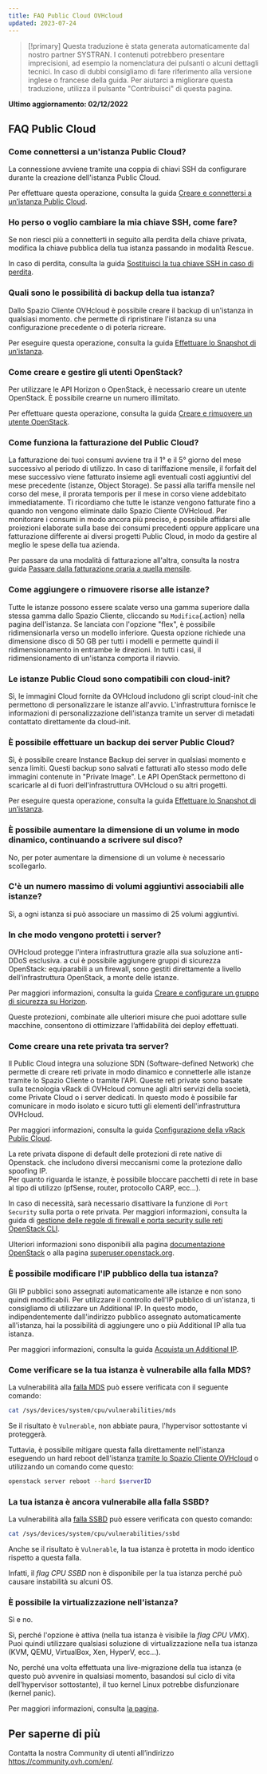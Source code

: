 ```yaml
---
title: FAQ Public Cloud OVHcloud
updated: 2023-07-24
---
```


> [!primary]
> Questa traduzione è stata generata automaticamente dal nostro partner SYSTRAN. I contenuti potrebbero presentare imprecisioni, ad esempio la nomenclatura dei pulsanti o alcuni dettagli tecnici. In caso di dubbi consigliamo di fare riferimento alla versione inglese o francese della guida. Per aiutarci a migliorare questa traduzione, utilizza il pulsante "Contribuisci" di questa pagina.
>

**Ultimo aggiornamento: 02/12/2022**

## FAQ Public Cloud

### Come connettersi a un'istanza Public Cloud?

La connessione avviene tramite una coppia di chiavi SSH da configurare durante la creazione dell'istanza Public Cloud.

Per effettuare questa operazione, consulta la guida [Creare e connettersi a un’istanza Public Cloud](/pages/platform/public-cloud/public-cloud-first-steps).

### Ho perso o voglio cambiare la mia chiave SSH, come fare?

Se non riesci più a connetterti in seguito alla perdita della chiave privata, modifica la chiave pubblica della tua istanza passando in modalità Rescue.

In caso di perdita, consulta la guida [Sostituisci la tua chiave SSH in caso di perdita](/pages/platform/public-cloud/replacing_lost_ssh_key).

### Quali sono le possibilità di backup della tua istanza?

Dallo Spazio Cliente OVHcloud è possibile creare il backup di un'istanza in qualsiasi momento. che permette di ripristinare l'istanza su una configurazione precedente o di poterla ricreare.

Per eseguire questa operazione, consulta la guida [Effettuare lo Snapshot di un’istanza](/pages/platform/public-cloud/save_an_instance).

### Come creare e gestire gli utenti OpenStack?  

Per utilizzare le API Horizon o OpenStack, è necessario creare un utente OpenStack. È possibile crearne un numero illimitato.

Per effettuare questa operazione, consulta la guida [Creare e rimuovere un utente OpenStack](/pages/platform/public-cloud/create_and_delete_a_user).

### Come funziona la fatturazione del Public Cloud?

La fatturazione dei tuoi consumi avviene tra il 1° e il 5° giorno del mese successivo al periodo di utilizzo. In caso di tariffazione mensile, il forfait del mese successivo viene fatturato insieme agli eventuali costi aggiuntivi del mese precedente (istanze, Object Storage). Se passi alla tariffa mensile nel corso del mese, il prorata temporis per il mese in corso viene addebitato immediatamente.
Ti ricordiamo che tutte le istanze vengono fatturate fino a quando non vengono eliminate dallo Spazio Cliente OVHcloud.
Per monitorare i consumi in modo ancora più preciso, è possibile affidarsi alle proiezioni elaborate sulla base dei consumi precedenti oppure applicare una fatturazione differente ai diversi progetti Public Cloud, in modo da gestire al meglio le spese della tua azienda.

Per passare da una modalità di fatturazione all'altra, consulta la nostra guida [Passare dalla fatturazione oraria a quella mensile](/pages/platform/public-cloud/changing_hourly_monthly_billing).

### Come aggiungere o rimuovere risorse alle istanze?

Tutte le istanze possono essere scalate verso una gamma superiore dalla stessa gamma dallo Spazio Cliente, cliccando su `Modifica`{.action} nella pagina dell'istanza. Se lanciata con l'opzione "flex", è possibile ridimensionarla verso un modello inferiore. Questa opzione richiede una dimensione disco di 50 GB per tutti i modelli e permette quindi il ridimensionamento in entrambe le direzioni.
In tutti i casi, il ridimensionamento di un'istanza comporta il riavvio.

### Le istanze Public Cloud sono compatibili con cloud-init?

Sì, le immagini Cloud fornite da OVHcloud includono gli script cloud-init che permettono di personalizzare le istanze all'avvio. L'infrastruttura fornisce le informazioni di personalizzazione dell'istanza tramite un server di metadati contattato direttamente da cloud-init.

### È possibile effettuare un backup dei server Public Cloud?

Sì, è possibile creare Instance Backup dei server in qualsiasi momento e senza limiti.  Questi backup sono salvati e fatturati allo stesso modo delle immagini contenute in "Private Image". Le API OpenStack permettono di scaricarle al di fuori dell'infrastruttura OVHcloud o su altri progetti.

Per eseguire questa operazione, consulta la guida [Effettuare lo Snapshot di un’istanza](/pages/platform/public-cloud/save_an_instance).

### È possibile aumentare la dimensione di un volume in modo dinamico, continuando a scrivere sul disco?

No, per poter aumentare la dimensione di un volume è necessario scollegarlo.

### C'è un numero massimo di volumi aggiuntivi associabili alle istanze?

Sì, a ogni istanza si può associare un massimo di 25 volumi aggiuntivi.

### In che modo vengono protetti i server?

OVHcloud protegge l'intera infrastruttura grazie alla sua soluzione anti-DDoS esclusiva. a cui è possibile aggiungere gruppi di sicurezza OpenStack: equiparabili a un firewall, sono gestiti direttamente a livello dell’infrastruttura OpenStack, a monte delle istanze.

Per maggiori informazioni, consulta la guida [Creare e configurare un gruppo di sicurezza su Horizon](/pages/platform/public-cloud/setup_security_group).

Queste protezioni, combinate alle ulteriori misure che puoi adottare sulle macchine, consentono di ottimizzare l’affidabilità dei deploy effettuati.

### Come creare una rete privata tra server?

Il Public Cloud integra una soluzione SDN (Software-defined Network) che permette di creare reti private in modo dinamico e connetterle alle istanze tramite lo Spazio Cliente o tramite l'API.
Queste reti private sono basate sulla tecnologia vRack di OVHcloud comune agli altri servizi della società, come Private Cloud o i server dedicati. In questo modo è possibile far comunicare in modo isolato e sicuro tutti gli elementi dell'infrastruttura OVHcloud.

Per maggiori informazioni, consulta la guida [Configurazione della vRack Public Cloud](/pages/platform/network-services/getting-started-07-creating-vrack).

La rete privata dispone di default delle protezioni di rete native di Openstack. che includono diversi meccanismi come la protezione dallo spoofing IP.<br>
Per quanto riguarda le istanze, è possibile bloccare pacchetti di rete in base al tipo di utilizzo (pfSense, router, protocollo CARP, ecc...).

In caso di necessità, sarà necessario disattivare la funzione di `Port Security` sulla porta o rete privata.
Per maggiori informazioni, consulta la guida di [gestione delle regole di firewall e porta security sulle reti OpenStack CLI](/pages/platform/public-cloud/security_group_private_network).

Ulteriori informazioni sono disponibili alla pagina [documentazione OpenStack](https://docs.openstack.org/developer/dragonflow/specs/mac_spoofing.html) o alla pagina [superuser.openstack.org](https://superuser.openstack.org/articles/managing-port-level-security-openstack/).

### È possibile modificare l'IP pubblico della tua istanza?

Gli IP pubblici sono assegnati automaticamente alle istanze e non sono quindi modificabili. Per utilizzare il controllo dell'IP pubblico di un'istanza, ti consigliamo di utilizzare un Additional IP. In questo modo, indipendentemente dall'indirizzo pubblico assegnato automaticamente all'istanza, hai la possibilità di aggiungere uno o più Additional IP alla tua istanza.

Per maggiori informazioni, consulta la guida [Acquista un Additional IP](/pages/platform/network-services/additional-ip-buy).

### Come verificare se la tua istanza è vulnerabile alla falla MDS?

La vulnerabilità alla [falla MDS](https://www.kernel.org/doc/html/latest/admin-guide/hw-vuln/mds.html) può essere verificata con il seguente comando:

```bash
cat /sys/devices/system/cpu/vulnerabilities/mds
```

Se il risultato è `Vulnerable`, non abbiate paura, l'hypervisor sottostante vi proteggerà.

Tuttavia, è possibile mitigare questa falla direttamente nell'istanza eseguendo un hard reboot dell'istanza [tramite lo Spazio Cliente OVHcloud](/pages/platform/public-cloud/first_steps_with_public_cloud_instance) o utilizzando un comando come questo:

```bash
openstack server reboot --hard $serverID
```

### La tua istanza è ancora vulnerabile alla falla SSBD?

La vulnerabilità alla [falla SSBD](https://www.kernel.org/doc/html/latest/userspace-api/spec_ctrl.html) può essere verificata con questo comando:

```bash
cat /sys/devices/system/cpu/vulnerabilities/ssbd
```

Anche se il risultato è `Vulnerable`, la tua istanza è protetta in modo identico rispetto a questa falla.

Infatti, il *flag CPU SSBD* non è disponibile per la tua istanza perché può causare instabilità su alcuni OS.

### È possibile la virtualizzazione nell'istanza?

Sì e no.

Sì, perché l'opzione è attiva (nella tua istanza è visibile la *flag CPU VMX*). Puoi quindi utilizzare qualsiasi soluzione di virtualizzazione nella tua istanza (KVM, QEMU, VirtualBox, Xen, HyperV, ecc...).

No, perché una volta effettuata una live-migrazione della tua istanza (e questo può avvenire in qualsiasi momento, basandosi sul ciclo di vita dell'hypervisor sottostante), il tuo kernel Linux potrebbe disfunzionare (kernel panic).

Per maggiori informazioni, consulta [la pagina](https://www.linux-kvm.org/page/Nested_Guests#Limitations).

## Per saperne di più

Contatta la nostra Community di utenti all’indirizzo <https://community.ovh.com/en/>.
